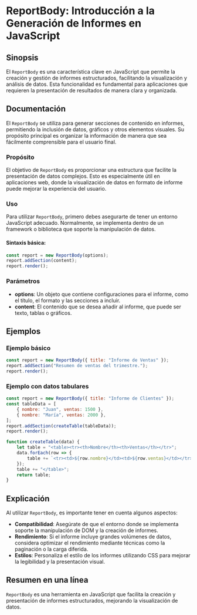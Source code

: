 <!--
Meta Description: # ReportBody: Introducción a la Generación de Informes en JavaScript ## Sinopsis El `ReportBody` es una característica clave en JavaScript que permite...
Meta Keywords: reportbody, que, report, datos, javascript
-->

# ReportBody: Introducción a la Generación de Informes en JavaScript

## Sinopsis
El `ReportBody` es una característica clave en JavaScript que permite la creación y gestión de informes estructurados, facilitando la visualización y análisis de datos. Esta funcionalidad es fundamental para aplicaciones que requieren la presentación de resultados de manera clara y organizada.

## Documentación
El `ReportBody` se utiliza para generar secciones de contenido en informes, permitiendo la inclusión de datos, gráficos y otros elementos visuales. Su propósito principal es organizar la información de manera que sea fácilmente comprensible para el usuario final.

### Propósito
El objetivo de `ReportBody` es proporcionar una estructura que facilite la presentación de datos complejos. Esto es especialmente útil en aplicaciones web, donde la visualización de datos en formato de informe puede mejorar la experiencia del usuario.

### Uso
Para utilizar `ReportBody`, primero debes asegurarte de tener un entorno JavaScript adecuado. Normalmente, se implementa dentro de un framework o biblioteca que soporte la manipulación de datos. 

#### Sintaxis básica:
```javascript
const report = new ReportBody(options);
report.addSection(content);
report.render();
```

### Parámetros
- **options**: Un objeto que contiene configuraciones para el informe, como el título, el formato y las secciones a incluir.
- **content**: El contenido que se desea añadir al informe, que puede ser texto, tablas o gráficos.

## Ejemplos
### Ejemplo básico
```javascript
const report = new ReportBody({ title: "Informe de Ventas" });
report.addSection("Resumen de ventas del trimestre.");
report.render();
```

### Ejemplo con datos tabulares
```javascript
const report = new ReportBody({ title: "Informe de Clientes" });
const tableData = [
    { nombre: "Juan", ventas: 1500 },
    { nombre: "María", ventas: 2000 },
];
report.addSection(createTable(tableData));
report.render();

function createTable(data) {
    let table = "<table><tr><th>Nombre</th><th>Ventas</th></tr>";
    data.forEach(row => {
        table += `<tr><td>${row.nombre}</td><td>${row.ventas}</td></tr>`;
    });
    table += "</table>";
    return table;
}
```

## Explicación
Al utilizar `ReportBody`, es importante tener en cuenta algunos aspectos:

- **Compatibilidad**: Asegúrate de que el entorno donde se implementa soporte la manipulación de DOM y la creación de informes.
- **Rendimiento**: Si el informe incluye grandes volúmenes de datos, considera optimizar el rendimiento mediante técnicas como la paginación o la carga diferida.
- **Estilos**: Personaliza el estilo de los informes utilizando CSS para mejorar la legibilidad y la presentación visual.

## Resumen en una línea
`ReportBody` es una herramienta en JavaScript que facilita la creación y presentación de informes estructurados, mejorando la visualización de datos.